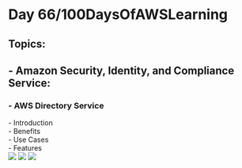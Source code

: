 <h1> Day 66/100DaysOfAWSLearning </h1>
<h2> Topics: </h2>

 <h2>  - Amazon Security, Identity, and Compliance Service: </h2>

<h3> - AWS Directory Service </h3>
         - Introduction <br>
         - Benefits <br> 
         - Use Cases <br>
         - Features <br>
       

<img src = "https://github.com/thetechgirlgita/100-days-of-aws-learning/blob/master/Images/Day66/66_1.jpg?raw=true">
<img src = "https://github.com/thetechgirlgita/100-days-of-aws-learning/blob/master/Images/Day66/65_2.jpg?raw=true">
<img src = "https://github.com/thetechgirlgita/100-days-of-aws-learning/blob/master/Images/Day66/65_3.jpg?raw=true">

